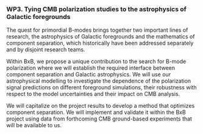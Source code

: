 ### WP3. Tying CMB polarization studies to the astrophysics of Galactic foregrounds

The quest for primordial B-modes brings together two important lines of research, the astrophysics of Galactic 
foregrounds and the mathematics of component separation, which historically have been addressed 
separately and by disjoint research teams. 


Within BxB, we propose a unique contribution to the search for B-mode polarization where we will establish
the required interface between component separation and Galactic astrophysics. We will use our astrophysical
modelling to investigate the dependence of the polarization signal predictions on different foreground simulations,
their robustness with respect to the model uncertainties and their impact on CMB analysis. 


We will capitalize on
the project results to develop a method that optimizes component separation. We will implement and validate it
within the BxB project using data from forthcoming CMB ground-based experiments that will be available to us.
